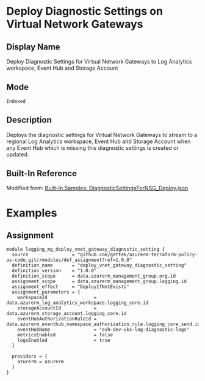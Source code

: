 # Deploy Diagnostic Settings on Virtual Network Gateways

## Display Name

Deploy Diagnostic Settings for Virtual Network Gateways to Log Analytics workspace, Event Hub and Storage Account

## Mode

`Indexed`

## Description

Deploys the diagnostic settings for Virtual Network Gateways to stream to a regional Log Analytics workspace, Event Hub and Storage Account when any Event Hub which is missing this diagnostic settings is created or updated.

## Built-In Reference

Modified from: [Built-In Samples: DiagnosticSettingsForNSG_Deploy.json](https://github.com/Azure/azure-policy/blob/master/built-in-policies/policyDefinitions/Monitoring/DiagnosticSettingsForNSG_Deploy.json)

# Examples

## Assignment
```hcl
module logging_mg_deploy_vnet_gateway_diagnostic_setting {
  source                = "github.com/gettek/azurerm-terraform-policy-as-code.git//modules/def_assignment?ref=1.0.0"
  definition_name       = "deploy_vnet_gateway_diagnostic_setting"
  definition_version    = "1.0.0"
  definition_scope      = data.azurerm_management_group.org.id
  assignment_scope      = data.azurerm_management_group.logging.id
  assignment_effect     = "DeployIfNotExists"
  assignment_parameters = {
    workspaceId                 = data.azurerm_log_analytics_workspace.logging_core.id
    storageAccountId            = data.azurerm_storage_account.logging_core.id
    eventHubAuthorizationRuleId = data.azurerm_eventhub_namespace_authorization_rule.logging_core_send.id
    eventHubName                = "evh-dev-uks-log-diagnostic-logs"
    metricsEnabled              = false
    logsEnabled                 = true
  }

  providers = {
    azurerm = azurerm
  }
}
```